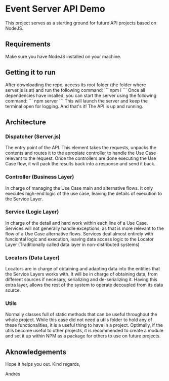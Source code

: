# Event Server API Demo

This project serves as a starting ground for future API projects based on NodeJS.

## Requirements

Make sure you have NodeJS installed on your machine.

## Getting it to run

After downloading the repo, access its root folder (the folder where server.js is at) and run the following command:
´´´
npm i
´´´
Once all dependencies have insalled, you can start the server using the following command:
´´´
npm server
´´´
This will launch the server and keep the terminal open for logging. 
And that's it! The API is up and running.

## Architecture

### Dispatcher (Server.js)
The entry point of the API. This element takes the requests, unpacks the contents and routes it to the apropiate controller to handle the Use Case relevant to the request. Once the controllers are done executing the Use Case flow, it will pack the results back into a response and send it back.

### Controller (Business Layer)
In charge of managing the Use Case main and alternative flows. It only executes high-end logic of the use case, leaving the details of execution to the Service Layer.

### Service (Logic Layer)
In charge of the detail and hard work within each line of a Use Case. Services will not generally handle exceptions, as that is more relevant to the flow of a Use Case alternative flows. Services deal almost entirely with funciontal logic and execution, leaving data access logic to the Locator Layer (Traditionally called data layer in non-distributed systems)

### Locators (Data Layer)
Locators are in charge of obtaining and adapting data into the entities that the Service Layers works with. It will be in charge of obtaining data, from different sources if necesary, serializing and de-serializing it. Having this extra layer, allows the rest of the system to operate decoupled from its data source.

### Utils
Normally classes full of static methods that can be useful throughout the whole project. While this case did not need a utils folder to hold any of these functionalities, it is a useful thing to have in a project. Optimally, if the utils become useful to other projects, it is recommended to create a module and set it up within NPM as a package for others to use on future projects.

## Aknowledgements

Hope it helps you out.
Kind regards,

Andrés
